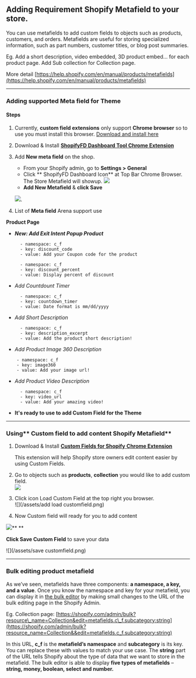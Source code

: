 ## Adding Requirement Shopify Metafield to your store.

You can use metafields to add custom fields to objects such as products, customers, and orders. Metafields are useful for storing specialized information, such as part numbers, customer titles, or blog post summaries.

Eg. Add a short description, video embedded, 3D product embed... for each product page. Add Sub collection for Collection page.

More detail [https://help.shopify.com/en/manual/products/metafields](https://help.shopify.com/en/manual/products/metafields)

---

### Adding supported Meta field for Theme

#### Steps

1. Currently, **custom field extensions** only support **Chrome browser** so to use you must install this browser. [Download and install here](https://www.google.com/intl/en/chrome/browser/desktop/index.html)

2. Download & Install [**ShopifyFD Dashboard Tool Chrome Extension**](https://chrome.google.com/webstore/detail/shopifyfd-dashboard-tool/lffljkleilfpjlmcdnoaghhcbnemelge?hl=en)

3. Add **New meta field** on the shop.

   * From your Shopify admin, go to **Settings &gt; General**
   * Click ** ShopifyFD Dashboard Icon** at Top Bar Chrome Browser.
     The Store Metafield will showup.
     ![](/assets/ShopifyFD.png)
   * **Add New Metafield** & **click Save**
   
   ![](https://media.giphy.com/media/xT9IgsIcmG9yPuYXXG/giphy.gif).

4. List of **Meta field** Arena support use

**Product Page**

* _**New: Add Exit Intent Popup Product**_

  ```
    - namespace: c_f
    - key: discount_code
    - value: Add your Coupon code for the product

    - namespace: c_f
    - key: discount_percent
    - value: Display percent of discount
  ```

* _Add Countdount Timer_

  ```
    - namespace: c_f
    - key: countdown_timer
    - value: Date format is mm/dd/yyyy
  ```

* _Add Short Description_

  ```
    - namespace: c_f
    - key: description_excerpt
    - value: Add the product short description!
  ```

* _Add Product Image 360 Description_

```
    - namespace: c_f
    - key: image360
    - value: Add your image url!
```

* _Add Product Video Description_

  ```
    - namespace: c_f
    - key: video_url
    - value: Add your amazing video!
  ```

* **It's ready to use to add Custom Field for the Theme**

---

### Using** Custom field to add content Shopify Metafield**

1. Download & Install [**Custom Fields for Shopify** **Chrome Extension**](https://chrome.google.com/webstore/detail/custom-fields-for-shopify/alfplfpobekffinigeidgmmfjollghln?hl=en-GB)

   This extension will help Shopify store owners edit content easier by using Custom Fields.

2. Go to objects such as **products**, **collection** you would like to add custom field.  
   ![](/assets/collection-noncustom.png)

3. Click icon Load Custom Field at the top right you browser.  
   ![](/assets/add load customfield.png)

4. Now Custom field will ready for you to add content

![](/assets/custom-field.png)** **

**Click Save Custom Field** to save your data

![](/assets/save customfield.png)

---

### Bulk editing product metafield

As we’ve seen, metafields have three components: **a namespace, a key, and a value**. Once you know the namespace and key for your metafield, you can display it in [the bulk editor](https://help.shopify.com/en/manual/productivity-tools/bulk-editing-products) by making small changes to the URL of the bulk editing page in the Shopify Admin.

Eg. Collection page: [https://shopify.com/admin/bulk?resource\_name=Collection&edit=metafields.c\_f.subcategory:string](https://shopify.com/admin/bulk?resource_name=Collection&&edit=metafields.c_f.subcategory:string)

In this URL, **c\_f** is the **metafield’s namespace** and **subcategory** is its key. You can replace these with values to match your use case. The **string** part of the URL tells Shopify about the type of data that we want to store in the metafield. The bulk editor is able to display **five types of metafields** – **string, money, boolean, select and number.**

